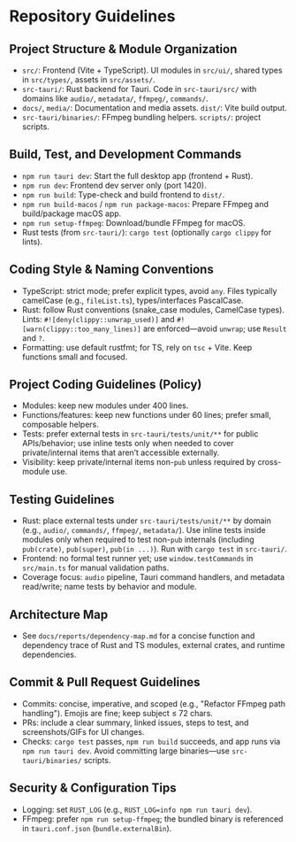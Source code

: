 # Repository Guidelines

## Project Structure & Module Organization
- `src/`: Frontend (Vite + TypeScript). UI modules in `src/ui/`, shared types in `src/types/`, assets in `src/assets/`.
- `src-tauri/`: Rust backend for Tauri. Code in `src-tauri/src/` with domains like `audio/`, `metadata/`, `ffmpeg/`, `commands/`.
- `docs/`, `media/`: Documentation and media assets. `dist/`: Vite build output.
- `src-tauri/binaries/`: FFmpeg bundling helpers. `scripts/`: project scripts.

## Build, Test, and Development Commands
- `npm run tauri dev`: Start the full desktop app (frontend + Rust).
- `npm run dev`: Frontend dev server only (port 1420).
- `npm run build`: Type-check and build frontend to `dist/`.
- `npm run build-macos` / `npm run package-macos`: Prepare FFmpeg and build/package macOS app.
- `npm run setup-ffmpeg`: Download/bundle FFmpeg for macOS.
- Rust tests (from `src-tauri/`): `cargo test` (optionally `cargo clippy` for lints).

## Coding Style & Naming Conventions
- TypeScript: strict mode; prefer explicit types, avoid `any`. Files typically camelCase (e.g., `fileList.ts`), types/interfaces PascalCase.
- Rust: follow Rust conventions (snake_case modules, CamelCase types). Lints: `#![deny(clippy::unwrap_used)]` and `#![warn(clippy::too_many_lines)]` are enforced—avoid `unwrap`; use `Result` and `?`.
- Formatting: use default rustfmt; for TS, rely on `tsc` + Vite. Keep functions small and focused.

## Project Coding Guidelines (Policy)
- Modules: keep new modules under 400 lines.
- Functions/features: keep new functions under 60 lines; prefer small, composable helpers.
- Tests: prefer external tests in `src-tauri/tests/unit/**` for public APIs/behavior; use inline tests only when needed to cover private/internal items that aren’t accessible externally.
- Visibility: keep private/internal items non-`pub` unless required by cross-module use.

## Testing Guidelines
- Rust: place external tests under `src-tauri/tests/unit/**` by domain (e.g., `audio/`, `commands/`, `ffmpeg/`, `metadata/`). Use inline tests inside modules only when required to test non-`pub` internals (including `pub(crate)`, `pub(super)`, `pub(in ...)`). Run with `cargo test` in `src-tauri/`.
- Frontend: no formal test runner yet; use `window.testCommands` in `src/main.ts` for manual validation paths.
- Coverage focus: `audio` pipeline, Tauri command handlers, and metadata read/write; name tests by behavior and module.

## Architecture Map
- See `docs/reports/dependency-map.md` for a concise function and dependency trace of Rust and TS modules, external crates, and runtime dependencies.

## Commit & Pull Request Guidelines
- Commits: concise, imperative, and scoped (e.g., "Refactor FFmpeg path handling"). Emojis are fine; keep subject ≤ 72 chars.
- PRs: include a clear summary, linked issues, steps to test, and screenshots/GIFs for UI changes.
- Checks: `cargo test` passes, `npm run build` succeeds, and app runs via `npm run tauri dev`. Avoid committing large binaries—use `src-tauri/binaries/` scripts.

## Security & Configuration Tips
- Logging: set `RUST_LOG` (e.g., `RUST_LOG=info npm run tauri dev`).
- FFmpeg: prefer `npm run setup-ffmpeg`; the bundled binary is referenced in `tauri.conf.json` (`bundle.externalBin`).
